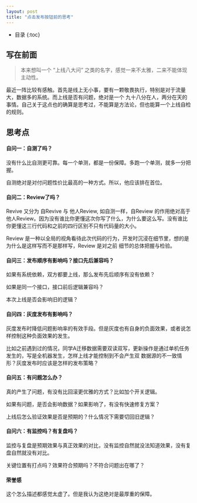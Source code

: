 ```yaml
---
layout: post
title: "点击发布按钮前的思考"
---
```


* 目录
{:toc}

## 写在前面

> 本来想叫一个 “上线八大问” 之类的名字，感觉一来不太雅，二来不能体现主动性。

最近一阵比较有感触。首先是线上无小事，要有一颗敬畏执行，特别是对于流量大，数据多的系统。而上线是否有问题，绝对是一个
九十八分在人，两分在天的事情。自己关于这点也的确算是思考过，不能算是方法论，但也能算一个上线自检的规则。

## 思考点

#### 自问一：自测了吗？

没有什么比自测更可靠。每一个单测，都是一份保障。多跑一个单测，就多一分把握。

自测绝对是对付问题性价比最高的一种方式。所以，他应该排在首位。

#### 自问二：Review了吗？

Revive 又分为 自Revive 与 他人Review, 如自测一样，自Review 的作用绝对高于他人Review。因为没有谁比你更懂这次你写了什么，为什么要这么写。没有谁比你更懂这三行代码和之前的四行区别不只有代码量的大小。

Review 是一种以全局的视角看待此次代码的行为，开发时沉浸在细节里，想的是为什么是这样写而不是那样写，Review 是对之前
细节的总体把握与检验。

#### 自问三：发布顺序有影响吗？接口先后兼容吗？

如果有系统依赖，双方都要上线，那么发布先后顺序有没有依赖？

如果是同一个接口，接口前后逻辑兼容吗？

本次上线是否会影响旧的逻辑？

#### 自问四：灰度发布有影响吗？

灰度发布时降低问题影响率的有效手段。但是灰度也有自身的负面效果，或者说怎样控制这种负面效果的发生。

比如之前遇到过的情况，同学A迁移数据需要双读双写，更新操作是通过单机任务发生的，写是全机器发生，怎样上线才能控制到不会产生双
数据源的不一致情形？灰度发布时应该是怎样的发布策略？

#### 自问五：有问题怎么办？

真的产生了问题，有没有比回滚更优雅的方式？比如加个开关逻辑。

如果有问题，是否会影响数据？如果影响了，有没有快速修复方案？

上线后怎么验证效果是否是预期的？什么情况下需要切回旧逻辑？

#### 自问六：有监控吗？有复盘吗？

监控与复盘是预期效果与真正效果的对比，没有监控自然就没法知道效果，没有复盘自然就没有对比。

关键位置有打点吗？效果符合预期吗？不符合问题出在哪了？

#### 荣誉感

这个怎么描述都感觉太虚了。但是我认为这绝对是最厚重的保障。
